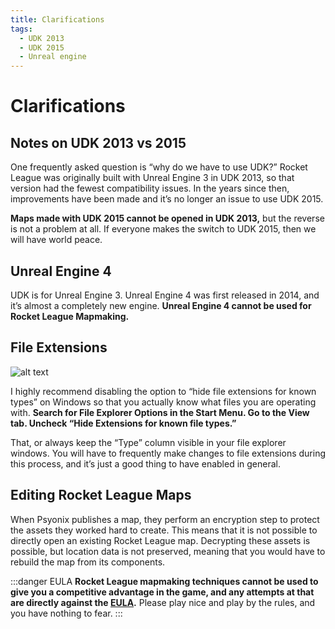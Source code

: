 ```yaml
---
title: Clarifications
tags:
  - UDK 2013
  - UDK 2015
  - Unreal engine
---
```

# Clarifications

## Notes on UDK 2013 vs 2015

One frequently asked question is “why do we have to use UDK?” Rocket League was originally built with Unreal Engine 3 in UDK 2013, so that version had the fewest compatibility issues. In the years since then, improvements have been made and it’s no longer an issue to use UDK 2015.

**Maps made with UDK 2015 cannot be opened in UDK 2013,** but the reverse is not a problem at all. If everyone makes the switch to UDK 2015, then we will have world peace.

## Unreal Engine 4

UDK is for Unreal Engine 3. Unreal Engine 4 was first released in 2014, and it’s almost a completely new engine. **Unreal Engine 4 cannot be used for Rocket League Mapmaking.**

## File Extensions

![alt text](/images/UDK/essential/clarification_extensions.png "Don't not not hide")

I highly recommend disabling the option to “hide file extensions for known types” on Windows so that you actually know what files you are operating with. **Search for File Explorer Options in the Start Menu. Go to the View tab. Uncheck “Hide Extensions for known file types.”**

That, or always keep the “Type” column visible in your file explorer windows. You will have to frequently make changes to file extensions during this process, and it’s just a good thing to have enabled in general.

## Editing Rocket League Maps

When Psyonix publishes a map, they perform an encryption step to protect the assets they worked hard to create. This means that it is not possible to directly open an existing Rocket League map. Decrypting these assets is possible, but location data is not preserved, meaning that you would have to rebuild the map from its components.

:::danger EULA
**Rocket League mapmaking techniques cannot be used to give you a competitive advantage in the game, and any attempts at that are directly against the [EULA](../more/psyonix).** Please play nice and play by the rules, and you have nothing to fear.
:::
